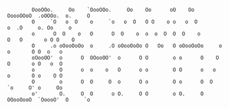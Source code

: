             OooOOo.     Oo    `OooOOo.     Oo    Oo      oO    Oo    OoooOOoO  .oOOOo.  o.     O 
            O     `O   o  O    o     `o   o  O   O O    o o   o  O         o  .O     o. Oo     o 
            o      O  O    o   O      O  O    o  o  o  O  O  O    o       O   O       o O O    O 
            O     .o oOooOoOo  o     .O oOooOoOo O   Oo   O oOooOoOo     o    o       O O  o   o 
            oOooOO'  o      O  OOooOO'  o      O O        o o      O    O     O       o O   o  O 
            o        O      o  o    o   O      o o        O O      o   o      o       O o    O O 
            O        o      O  O     O  o      O o        O o      O  O       `o     O' o     Oo 
            o'       O.     O  O      o O.     O O        o O.     O OOooOooO  `OoooO'  O     `o  
